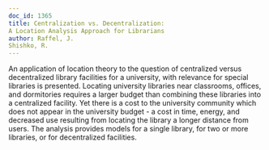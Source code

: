```yaml
---
doc_id: 1365
title: Centralization vs. Decentralization:
A Location Analysis Approach for Librarians
author: Raffel, J.
Shishko, R.
---
```


An application of location theory to
the question of centralized versus
decentralized library facilities for a
university, with relevance for special 
libraries is presented.  Locating university
libraries near classrooms, offices, and
dormitories requires a larger budget
than combining these libraries into a 
centralized facility.  Yet there is a cost
to the university community which does not 
appear in the university budget - a cost
in time, energy, and decreased use resulting
from locating the library a longer distance
from users.  The analysis provides models
for a single library, for two or more libraries,
or for decentralized facilities.